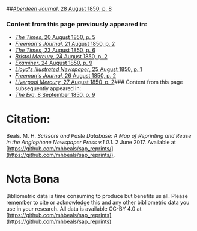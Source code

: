##[*Aberdeen Journal*, 28 August 1850, p. 8](https://mhbeals.github.io/sap_html/Aberdeen-Journal/Aberdeen-Journal-28-August-1850-p-8)

### Content from this page previously appeared in:
+ [*The Times*, 20 August 1850, p. 5](https://mhbeals.github.io/sap_html/The-Times/The-Times-20-August-1850-p-5)
+ [*Freeman's Journal*, 21 August 1850, p. 2](https://mhbeals.github.io/sap_html/Freeman's-Journal/Freeman's-Journal-21-August-1850-p-2)
+ [*The Times*, 23 August 1850, p. 6](https://mhbeals.github.io/sap_html/The-Times/The-Times-23-August-1850-p-6)
+ [*Bristol Mercury*, 24 August 1850, p. 2](https://mhbeals.github.io/sap_html/Bristol-Mercury/Bristol-Mercury-24-August-1850-p-2)
+ [*Examiner*, 24 August 1850, p. 9](https://mhbeals.github.io/sap_html/Examiner/Examiner-24-August-1850-p-9)
+ [*Lloyd's Illustrated Newspaper*, 25 August 1850, p. 1](https://mhbeals.github.io/sap_html/Lloyd's-Illustrated-Newspaper/Lloyd's-Illustrated-Newspaper-25-August-1850-p-1)
+ [*Freeman's Journal*, 26 August 1850, p. 2](https://mhbeals.github.io/sap_html/Freeman's-Journal/Freeman's-Journal-26-August-1850-p-2)
+ [*Liverpool Mercury*, 27 August 1850, p. 2](https://mhbeals.github.io/sap_html/Liverpool-Mercury/Liverpool-Mercury-27-August-1850-p-2)### Content from this page subsequently appeared in:
+ [*The Era*, 8 September 1850, p. 9](https://mhbeals.github.io/sap_html/The-Era/The-Era-8-September-1850-p-9)
                    
# Citation: 

Beals. M. H. *Scissors and Paste Database: A Map of Reprinting and Reuse in the Anglophone Newspaper Press v.1.0.1.* 2 June 2017. Available at [https://github.com/mhbeals/sap_reprints/](https://github.com/mhbeals/sap_reprints/). 
                    
# Nota Bona

Bibliometric data is time consuming to produce but benefits us all. Please remember to cite or acknowledge this and any other bibliometric data you use in your research. All data is available CC-BY 4.0 at [https://github.com/mhbeals/sap_reprints](https://github.com/mhbeals/sap_reprints)
